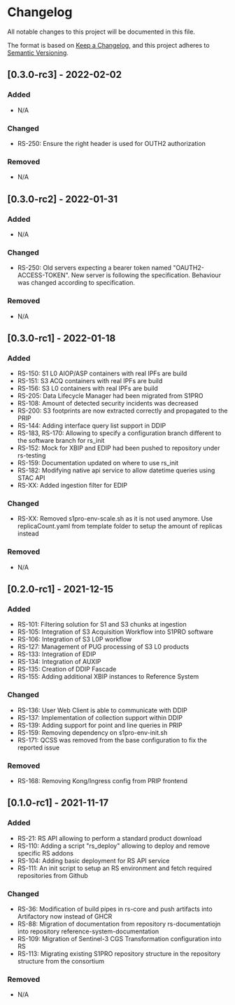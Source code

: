 # Changelog
All notable changes to this project will be documented in this file.

The format is based on [Keep a Changelog](https://keepachangelog.com/en/1.0.0/),
and this project adheres to [Semantic Versioning](https://semver.org/spec/v2.0.0.html).

## [0.3.0-rc3] - 2022-02-02
### Added
- N/A

### Changed
- RS-250: Ensure the right header is used for OUTH2 authorization

### Removed
- N/A

## [0.3.0-rc2] - 2022-01-31
### Added
- N/A

### Changed
- RS-250: Old servers expecting a bearer token named "OAUTH2-ACCESS-TOKEN". New server is following the specification. Behaviour was changed according to specification.

### Removed
- N/A

## [0.3.0-rc1] - 2022-01-18
### Added
- RS-150: S1 L0 AIOP/ASP containers with real IPFs are build
- RS-151: S3 ACQ containers with real IPFs are build
- RS-156: S3 L0 containers with real IPFs are build
- RS-205: Data Lifecycle Manager had been migrated from S1PRO
- RS-108: Amount of detected security incidents was decreased
- RS-200: S3 footprints are now extracted correctly and propagated to the PRIP
- RS-144: Adding interface query list support in DDIP
- RS-183, RS-170: Allowing to specify a configuration branch different to the software branch for rs_init
- RS-152: Mock for XBIP and EDIP had been pushed to repository under rs-testing
- RS-159: Documentation updated on where to use rs_init
- RS-182: Modifying native api service to allow datetime queries using STAC API
- RS-XX:  Added ingestion filter for EDIP

### Changed
- RS-XX: Removed s1pro-env-scale.sh as it is not used anymore. Use replicaCount.yaml from template folder to setup the amount of replicas instead

### Removed
- N/A


## [0.2.0-rc1] - 2021-12-15
### Added
- RS-101: Filtering solution for S1 and S3 chunks at ingestion
- RS-105: Integration of S3 Acquisition Workflow into S1PRO software
- RS-106: Integration of S3 L0P workflow
- RS-127: Management of PUG processing of S3 L0 products
- RS-133: Integration of EDIP
- RS-134: Integration of AUXIP
- RS-135: Creation of DDIP Fascade
- RS-155: Adding additional XBIP instances to Reference System

### Changed
- RS-136: User Web Client is able to communicate with DDIP
- RS-137: Implementation of collection support within DDIP
- RS-139: Adding support for point and line queries in PRIP
- RS-159: Removing dependency on s1pro-env-init.sh
- RS-171: QCSS was removed from the base configuration to fix the reported issue

### Removed
- RS-168: Removing Kong/Ingress config from PRIP frontend

## [0.1.0-rc1] - 2021-11-17
### Added
- RS-21: RS API allowing to perform a standard product download
- RS-110: Adding a script "rs_deploy" allowing to deploy and remove specific RS addons
- RS-104: Adding basic deployment for RS API service
- RS-111: An init script to setup an RS environment and fetch required repositories from Github


### Changed
- RS-36: Modification of build pipes in rs-core and push artifacts into Artifactory now instead of GHCR
- RS-88: Migration of documentation from repository rs-documentatiojn into repository reference-system-documentation
- RS-109: Migration of Sentinel-3 CGS Transformation configuration into RS
- RS-113: Migrating existing S1PRO repository structure in the repository structure from the consortium

### Removed
- N/A
